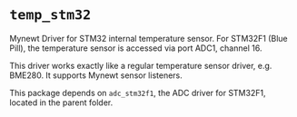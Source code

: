 # `temp_stm32`

Mynewt Driver for STM32 internal temperature sensor. For STM32F1 (Blue Pill),
the temperature sensor is accessed via port ADC1, channel 16.

This driver works exactly like a regular temperature sensor driver, e.g. BME280.
It supports Mynewt sensor listeners.

This package depends on `adc_stm32f1`, the ADC driver for STM32F1, located in the parent folder.
